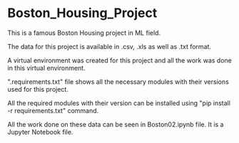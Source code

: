 # Boston_Housing_Project

This is a famous Boston Housing project in ML field.

The data for this project is available in .csv, .xls as well as .txt format.

A virtual environment was created for this project and all the work was done in this virtual environment.

".requirements.txt" file shows all the necessary modules with their versions used for this project.

All the required modules with their version can be installed using "pip install -r requirements.txt" command.

All the work done on these data can be seen in Boston02.ipynb file. It is a Jupyter Notebook file.

